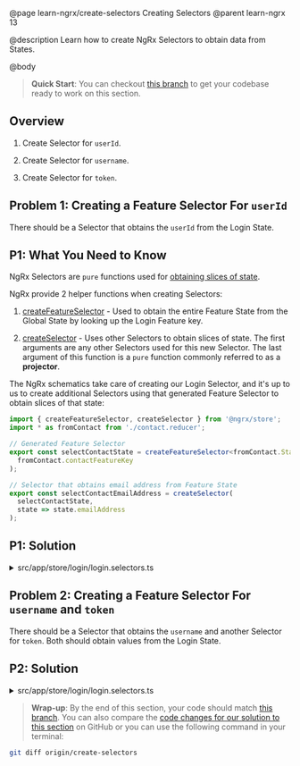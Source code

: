 @page learn-ngrx/create-selectors Creating Selectors
@parent learn-ngrx 13

@description Learn how to create NgRx Selectors to obtain data from States.

@body

> **Quick Start**: You can checkout [this branch](https://github.com/bitovi/angular-ngrx-chat/tree/test-reducer) to get your codebase ready to work on this section.


## Overview

1. Create Selector for `userId`.

1. Create Selector for `username`.

1. Create Selector for `token`.


## Problem 1: Creating a Feature Selector For `userId`

There should be a Selector that obtains the `userId` from the Login State.


## P1: What You Need to Know

NgRx Selectors are `pure` functions used for [obtaining slices of state](https://ngrx.io/guide/store/selectors#using-a-selector-for-one-piece-of-state).

NgRx provide 2 helper functions when creating Selectors:

1. [createFeatureSelector](https://ngrx.io/api/store/createFeatureSelector) - Used to obtain the entire Feature State from the Global State by looking up the Login Feature key.

2. [createSelector](https://ngrx.io/api/store/createSelector) - Uses other Selectors to obtain slices of state. The first arguments are any other Selectors used for this new Selector. The last argument of this function is a `pure` function commonly referred to as a **projector**.

The NgRx schematics take care of creating our Login Selector, and it's up to us to create additional Selectors using that generated Feature Selector to obtain slices of that state:

```ts
import { createFeatureSelector, createSelector } from '@ngrx/store';
import * as fromContact from './contact.reducer';

// Generated Feature Selector
export const selectContactState = createFeatureSelector<fromContact.State>(
  fromContact.contactFeatureKey
);

// Selector that obtains email address from Feature State
export const selectContactEmailAddress = createSelector(
  selectContactState,
  state => state.emailAddress
);
```


## P1: Solution

<details>
<summary>src/app/store/login/login.selectors.ts</summary>
@diff ../12-test-reducer/login.selectors.ts ./login.selectors-user-id.ts only
</details>


## Problem 2: Creating a Feature Selector For `username` and `token`

There should be a Selector that obtains the `username` and another Selector for `token`. Both should obtain values from the Login State.


## P2: Solution

<details>
<summary>src/app/store/login/login.selectors.ts</summary>
@diff ./login.selectors-user-id.ts ./login.selectors.ts only
</details>


> **Wrap-up**: By the end of this section, your code should match [this branch](https://github.com/bitovi/angular-ngrx-chat/tree/create-selectors). You can also compare the [code changes for our solution to this section](https://github.com/bitovi/angular-ngrx-chat/compare/test-reducer...create-selectors) on GitHub or you can use the following command in your terminal:

```bash
git diff origin/create-selectors
```
